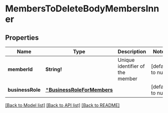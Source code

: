 # MembersToDeleteBodyMembersInner

## Properties
Name | Type | Description | Notes
------------ | ------------- | ------------- | -------------
**memberId** | **String!** | Unique identifier of the member | [default to null]
**businessRole** | [***BusinessRoleForMembers**](BusinessRoleForMembers.md) |  | [default to null]

[[Back to Model list]](../README.md#documentation-for-models) [[Back to API list]](../README.md#documentation-for-api-endpoints) [[Back to README]](../README.md)


